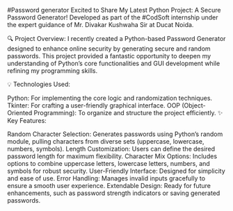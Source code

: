 #Password generator
Excited to Share My Latest Python Project: A Secure Password Generator!
Developed as part of the #CodSoft internship under the expert guidance of Mr. Divakar Kushwaha Sir at Ducat Noida.

🔍 Project Overview:
I recently created a Python-based Password Generator designed to enhance online security by generating secure and random passwords. This project provided a fantastic opportunity to deepen my understanding of Python’s core functionalities and GUI development while refining my programming skills.

💡 Technologies Used:

Python: For implementing the core logic and randomization techniques.
Tkinter: For crafting a user-friendly graphical interface.
OOP (Object-Oriented Programming): To organize and structure the project efficiently.
✨ Key Features:

Random Character Selection: Generates passwords using Python’s random module, pulling characters from diverse sets (uppercase, lowercase, numbers, symbols).
Length Customization: Users can define the desired password length for maximum flexibility.
Character Mix Options: Includes options to combine uppercase letters, lowercase letters, numbers, and symbols for robust security.
User-Friendly Interface: Designed for simplicity and ease of use.
Error Handling: Manages invalid inputs gracefully to ensure a smooth user experience.
Extendable Design: Ready for future enhancements, such as password strength indicators or saving generated passwords.
